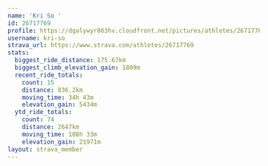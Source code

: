 ```yaml
---
name: 'Kri So '
id: 26717769
profile: https://dgalywyr863hv.cloudfront.net/pictures/athletes/26717769/7761026/14/large.jpg
username: kri-so
strava_url: https://www.strava.com/athletes/26717769
stats:
  biggest_ride_distance: 175.67km
  biggest_climb_elevation_gain: 1809m
  recent_ride_totals:
    count: 15
    distance: 836.2km
    moving_time: 34h 43m
    elevation_gain: 5434m
  ytd_ride_totals:
    count: 74
    distance: 2647km
    moving_time: 108h 33m
    elevation_gain: 21971m
layout: strava_member
--- 
```

